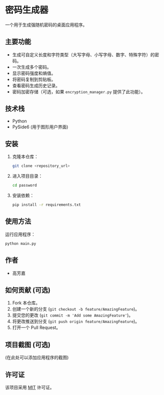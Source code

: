 # 密码生成器

一个用于生成强随机密码的桌面应用程序。

## 主要功能

*   生成可自定义长度和字符类型（大写字母、小写字母、数字、特殊字符）的密码。
*   一次生成多个密码。
*   显示密码强度和熵值。
*   将密码复制到剪贴板。
*   查看密码生成历史记录。
*   密码加密存储（可选，如果 `encryption_manager.py` 提供了此功能）。

## 技术栈

*   Python
*   PySide6 (用于图形用户界面)

## 安装

1.  克隆本仓库：
    ```bash
    git clone <repository_url>
    ```
2.  进入项目目录：
    ```bash
    cd password
    ```
3.  安装依赖：
    ```bash
    pip install -r requirements.txt
    ```

## 使用方法

运行应用程序：

```bash
python main.py
```

## 作者

*   高芳嘉

## 如何贡献 (可选)

1.  Fork 本仓库。
2.  创建一个新的分支 (`git checkout -b feature/AmazingFeature`)。
3.  提交您的更改 (`git commit -m 'Add some AmazingFeature'`)。
4.  将更改推送到分支 (`git push origin feature/AmazingFeature`)。
5.  打开一个 Pull Request。

## 项目截图 (可选)

(在此处可以添加应用程序的截图)

## 许可证

该项目采用 [MIT](LICENSE) 许可证。
